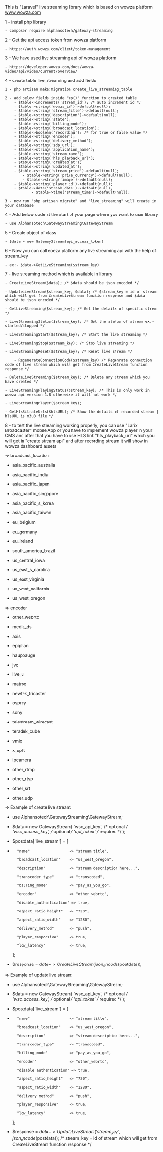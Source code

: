 This is "Laravel" live streaming library which is based on wowza platform www.wowza.com

1 - install php library

	- composer require alphansotech/gateway-streaming
 
2 - Get the api access token from wowza platform

	- https://auth.wowza.com/client/token-management
 
3 - We have used live streaming api of wowza platform

	- https://developer.wowza.com/docs/wowza-video/api/video/current/overview/

4 - create table live_streaming and add fields

	1 - php artisan make:migration create_live_streaming_table

 	2 - add below fields inside "up()" function to created table 
  		- $table->increments('stream_id'); /* auto increment id */
    	- $table->string('wowza_id')->default(null);
      	- $table->string('stream_title')->default(null);
		- $table->string('description')->default(null);
  		- $table->string('state');
    	- $table->string('billing_mode');
      	- $table->string('broadcast_location');
		- $table->boolean('recording'); /* for true or false value */
  		- $table->string('encoder');
    	- $table->string('delivery_method');
      	- $table->string('sdp_url');
		- $table->string('application_name');
  		- $table->string('stream_name');
    	- $table->string('hls_playback_url');
      	- $table->string('created_at');
		- $table->string('updated_at');
  		- $table->string('stream_price')->default(null);
    		- $table->string('price_currency')->default(null);
      		- $table->string('image')->default(null);
		- $table->string('player_id')->default(null);
  		- $table->date('stream_date')->default(null);
            	- $table->time('stream_time')->default(null);

  	3 - now run "php artisan migrate" and "live_streaming" will create in your database

 
4 - Add below code at the start of your page where you want to user library

	- use Alphansotech\GatewayStreaming\GatewayStream
 
5 - Create object of class

	- $data = new GatewayStream(api_access_token)
 
6 - Now you can call eoeza platform any live streaming api with the help of stream_key

	- ex:- $data->GetLiveStreaming($stream_key)

7 - live streaming method which is available in library

	- CreateLiveStream($data); /* $data should be json encoded */
 
 	- UpdateLiveStream($stream_key, $data); /* $stream_key = id of stream which will get from CreateLiveStream function response and $data should be json encoded */
  
	- GetLiveStreaming($stream_key); /* Get the details of specific strem */
 
	- LiveStreamingStatus($stream_key); /* Get the status of stream ex:- started/stopped */
 
	- LiveStreamingStart($stream_key); /* Start the live streaming */
 
	- LiveStreamingStop($stream_key); /* Stop live streaming */
 
 	- LiveStreamingReset($stream_key); /* Reset live stream */

        - RegenerateConnectionCode($stream_key) /* Regenrate connection code of live stream which will get from CreateLiveStream function response */
  
	- DeleteLiveStreaming($stream_key); /* Delete any stream which you have created */
 
	- LiveStreamingPlayingStatus($stream_key); /* This is only work in wowza api version 1.8 otherwise it will not work */
 
	- LiveStreamingPlayer($stream_key);
 
	- GetHlsBitrateUrls($hlsURL); /* Show the details of recorded stream | hlsURL is m3u8 file */
 
8 - to test the live streaming working properly, you can use "Larix Broadcaster" mobile App or you have to implement wowza player in your CMS and after that you have to use HLS link "hls_playback_url" which you will get in "create stream api" and after recording stream it will show in wowza dashboard assets

=> broadcast_location

- asia_pacific_australia

- asia_pacific_india

- asia_pacific_japan

- asia_pacific_singapore

- asia_pacific_s_korea

- asia_pacific_taiwan

- eu_belgium

- eu_germany

- eu_ireland

- south_america_brazil

- us_central_iowa

- us_east_s_carolina

- us_east_virginia

- us_west_california

- us_west_oregon

=> encoder

- other_webrtc

- media_ds

- axis

- epiphan

- hauppauge

- jvc

- live_u

- matrox

- newtek_tricaster

- osprey

- sony

- telestream_wirecast

- teradek_cube

- vmix

- x_split

- ipcamera

- other_rtmp

- other_rtsp

- other_srt

- other_udp

=> Example of create live stream:

- use Alphansotech\GatewayStreaming\GatewayStream;
- $data = new GatewayStream(
        'wsc_api_key', /* optional */
        'wsc_access_key', /* optional */
	'api_token' /* required */
  );
- $postdata['live_stream'] = [
- 
        "name"                  => "stream title",
  
        "broadcast_location"    => "us_west_oregon",
  
        "description"           => "stream description here...",
  
        "transcoder_type"       => "transcoded",
  
        "billing_mode"          => "pay_as_you_go",
  
        "encoder"               => "other_webrtc",
  
        "disable_authentication" => true,
  
        "aspect_ratio_height"   => "720",
  
        "aspect_ratio_width"    => "1280",
  
        "delivery_method"       => "push",
  
        "player_responsive"     => true,
  
        "low_latency"           => true,
    ];

- $response = $data->CreateLiveStream(json_encode($postdata));

=> Example of update live stream:

- use Alphansotech\GatewayStreaming\GatewayStream;
- $data = new GatewayStream(
        'wsc_api_key', /* optional */
        'wsc_access_key', /* optional */
	'api_token' /* required */
  );
- $postdata['live_stream'] = [
- 
        "name"                  => "stream title",
  
        "broadcast_location"    => "us_west_oregon",
  
        "description"           => "stream description here...",
  
        "transcoder_type"       => "transcoded",
  
        "billing_mode"          => "pay_as_you_go",
  
        "encoder"               => "other_webrtc",
  
        "disable_authentication" => true,
  
        "aspect_ratio_height"   => "720",
  
        "aspect_ratio_width"    => "1280",
  
        "delivery_method"       => "push",
  
        "player_responsive"     => true,
  
        "low_latency"           => true,
    ];

- $response = $data->UpdateLiveStream('stream_key', json_encode($postdata)); /* stream_key = id of stream which will get from CreateLiveStream function response */
